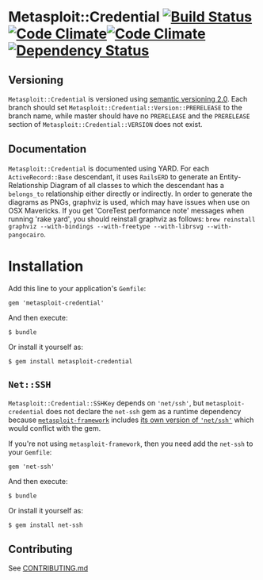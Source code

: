# Metasploit::Credential [![Build Status](https://travis-ci.org/rapid7/metasploit-credential.png)](https://travis-ci.org/rapid7/metasploit-credential)[![Code Climate](https://codeclimate.com/github/rapid7/metasploit-credential.png)](https://codeclimate.com/github/rapid7/metasploit-credential)[![Code Climate](https://codeclimate.com/github/rapid7/metasploit_data_models.png)](https://codeclimate.com/github/rapid7/metasploit_data_models)[![Dependency Status](https://gemnasium.com/rapid7/metasploit-credential.svg)](https://gemnasium.com/rapid7/metasploit-credential)
## Versioning

`Metasploit::Credential` is versioned using [semantic versioning 2.0](http://semver.org/spec/v2.0.0.html).  Each branch
should set `Metasploit::Credential::Version::PRERELEASE` to the branch name, while master should have no `PRERELEASE`
and the `PRERELEASE` section of `Metasploit::Credential::VERSION` does not exist.

## Documentation

`Metasploit::Credential` is documented using YARD.  For each `ActiveRecord::Base` descendant, it uses `RailsERD` to
generate an Entity-Relationship Diagram of all classes to which the descendant has a `belongs_to` relationship either
directly or indirectly.  In order to generate the diagrams as PNGs, graphviz is used, which may have issues when
use on OSX Mavericks.  If you get 'CoreTest performance note' messages when running 'rake yard', you should reinstall
graphviz as follows: `brew reinstall graphviz --with-bindings --with-freetype --with-librsvg --with-pangocairo`.

# Installation

Add this line to your application's `Gemfile`:

    gem 'metasploit-credential'

And then execute:

    $ bundle

Or install it yourself as:

    $ gem install metasploit-credential

## `Net::SSH`

`Metasploit::Credential::SSHKey` depends on `'net/ssh'`, but `metasploit-credential` does not declare the `net-ssh` gem
as a runtime dependency because [`metasploit-framework`](https://github.com/rapid7/metasploit-framework) includes
[its own version of `'net/ssh'`](https://github.com/rapid7/metasploit-framework/blob/master/lib/net/ssh.rb) which would
conflict with the gem.

If you're not using `metasploit-framework`, then you need add the `net-ssh` to your `Gemfile`:

    gem 'net-ssh'

And then execute:

    $ bundle

Or install it yourself as:

    $ gem install net-ssh

## Contributing

See [CONTRIBUTING.md](CONTRIBUTING.md)
